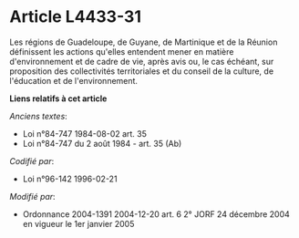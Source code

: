 # Article L4433-31

Les régions de Guadeloupe, de Guyane, de Martinique et de la Réunion définissent les actions qu'elles entendent mener en
matière d'environnement et de cadre de vie, après avis ou, le cas échéant, sur proposition des collectivités territoriales et
du conseil de la culture, de l'éducation et de l'environnement.

**Liens relatifs à cet article**

_Anciens textes_:

  - Loi n°84-747 1984-08-02 art. 35
  - Loi n°84-747 du 2 août 1984 - art. 35 (Ab)

_Codifié par_:

  - Loi n°96-142 1996-02-21

_Modifié par_:

  - Ordonnance 2004-1391 2004-12-20 art. 6 2° JORF 24 décembre 2004 en vigueur le 1er janvier 2005
